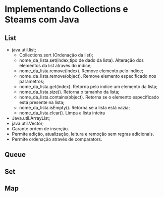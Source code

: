 # Implementando Collections e Steams com Java

## List

- java.util.list;
  - Collections.sort (Ordenação da list);
  - nome_da_lista.set(index,tipo de dado da lista). Alteração dos elementos da list através do indice;
  - nome_da_lista.remove(index). Remove elemento pelo indice;
  - nome_da_lista.remove(object). Remove elemento especificado nos parametros;
  - nome_da_lista.get(index). Retorna pelo indice um elemento da lista;
  - nome_da_lista.size(). Retorna o tamanho da lista;
  - nome_da_lista.contains(object). Retorna se o elemento especificado está presente na lista;
  - nome_da_lista.isEmpty(). Retorna se a lista está vazia;
  - nome_da_lista.clear(). Limpa a lista inteira
- Java.util.ArrayList;
- java.util.Vector;
- Garante ordem de inserção.
- Permite adição, atualização, leitura e remoção sem regras adicionais.
- Permite ordenação através de comparators.
## Queue
## Set
## Map
